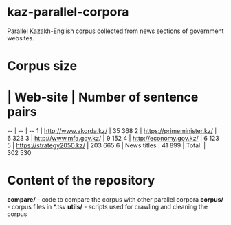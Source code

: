 # kaz-parallel-corpora

Parallel Kazakh-English corpus collected from news sections of government websites.

# Corpus size

 # | Web-site | Number of sentence pairs
-- | -- | --
1 | http://www.akorda.kz/ | 35&nbsp;368
2 | https://primeminister.kz/ | 6&nbsp;323
3 | http://www.mfa.gov.kz/ | 9&nbsp;152
4 | http://economy.gov.kz/ | 6&nbsp;123
5 | https://strategy2050.kz/ | 203&nbsp;665
6 | News titles | 41&nbsp;899
 | Total: | 302&nbsp;530

# Content of the repository

**compare/** - code to compare the corpus with other parallel corpora
**corpus/** - corpus files in *.tsv
**utils/** - scripts used for crawling and cleaning the corpus